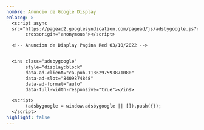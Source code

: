 ```yaml
---
nombre: Anuncio de Google Display
enlaceg: >-
  <script async
  src="https://pagead2.googlesyndication.com/pagead/js/adsbygoogle.js?client=ca-pub-1186297593871080"
       crossorigin="anonymous"></script>

  <!-- Anuncion de Display Pagina Red 03/10/2022 -->


  <ins class="adsbygoogle"
       style="display:block"
       data-ad-client="ca-pub-1186297593871080"
       data-ad-slot="8409874848"
       data-ad-format="auto"
       data-full-width-responsive="true"></ins>

  <script>
       (adsbygoogle = window.adsbygoogle || []).push({});
  </script>
highlight: false
---
```

